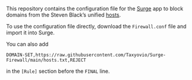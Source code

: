 This repository contains the configuration file for the [Surge](https://nssurge.com) app to block domains from the Steven Black’s unified [hosts](https://raw.githubusercontent.com/StevenBlack/hosts/master/hosts).

To use the configuration file directly, download the `Firewall.conf` file and import it into Surge.

You can also add

```
DOMAIN-SET,https://raw.githubusercontent.com/Taxyovio/Surge-Firewall/main/hosts.txt,REJECT
```

in the `[Rule]` section before the `FINAL` line.